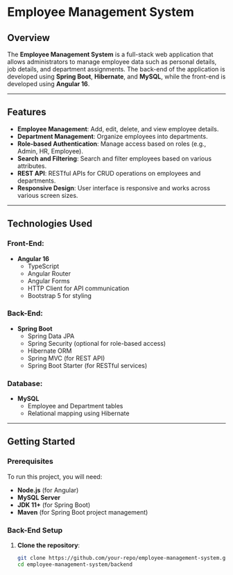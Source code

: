 # Employee Management System

## Overview

The **Employee Management System** is a full-stack web application that allows administrators to manage employee data such as personal details, job details, and department assignments. The back-end of the application is developed using **Spring Boot**, **Hibernate**, and **MySQL**, while the front-end is developed using **Angular 16**.

---

## Features

- **Employee Management**: Add, edit, delete, and view employee details.
- **Department Management**: Organize employees into departments.
- **Role-based Authentication**: Manage access based on roles (e.g., Admin, HR, Employee).
- **Search and Filtering**: Search and filter employees based on various attributes.
- **REST API**: RESTful APIs for CRUD operations on employees and departments.
- **Responsive Design**: User interface is responsive and works across various screen sizes.
  
---

## Technologies Used

### Front-End:
- **Angular 16**
  - TypeScript
  - Angular Router
  - Angular Forms
  - HTTP Client for API communication
  - Bootstrap 5 for styling

### Back-End:
- **Spring Boot**
  - Spring Data JPA
  - Spring Security (optional for role-based access)
  - Hibernate ORM
  - Spring MVC (for REST API)
  - Spring Boot Starter (for RESTful services)

### Database:
- **MySQL**
  - Employee and Department tables
  - Relational mapping using Hibernate

---

## Getting Started

### Prerequisites
To run this project, you will need:

- **Node.js** (for Angular)
- **MySQL Server**
- **JDK 11+** (for Spring Boot)
- **Maven** (for Spring Boot project management)
  
### Back-End Setup

1. **Clone the repository**:
   ```bash
   git clone https://github.com/your-repo/employee-management-system.git
   cd employee-management-system/backend
